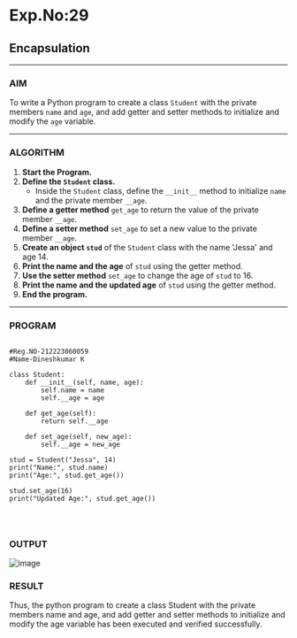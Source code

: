 # Exp.No:29  
## Encapsulation

---

### AIM  
To write a Python program to create a class `Student` with the private members `name` and `age`, and add getter and setter methods to initialize and modify the `age` variable.

---

### ALGORITHM

1. **Start the Program.**
2. **Define the `Student` class.**
   - Inside the `Student` class, define the `__init__` method to initialize `name` and the private member `__age`.
3. **Define a getter method** `get_age` to return the value of the private member `__age`.
4. **Define a setter method** `set_age` to set a new value to the private member `__age`.
5. **Create an object `stud`** of the `Student` class with the name 'Jessa' and age 14.
6. **Print the name and the age** of `stud` using the getter method.
7. **Use the setter method** `set_age` to change the age of `stud` to 16.
8. **Print the name and the updated age** of `stud` using the getter method.
9. **End the program.**

---

### PROGRAM

```

#Reg.NO-212223060059
#Name-Dineshkumar K

class Student:
    def __init__(self, name, age):
        self.name = name
        self.__age = age

    def get_age(self):
        return self.__age

    def set_age(self, new_age):
        self.__age = new_age

stud = Student("Jessa", 14)
print("Name:", stud.name)
print("Age:", stud.get_age())

stud.set_age(16)
print("Updated Age:", stud.get_age())




```

### OUTPUT

![image](https://github.com/user-attachments/assets/71fef849-691b-4956-a13a-24a9381d2b82)

### RESULT

Thus, the python program to create a class Student with the private members name and age, and add getter and setter methods to initialize and modify the age variable has been executed and verified successfully.
